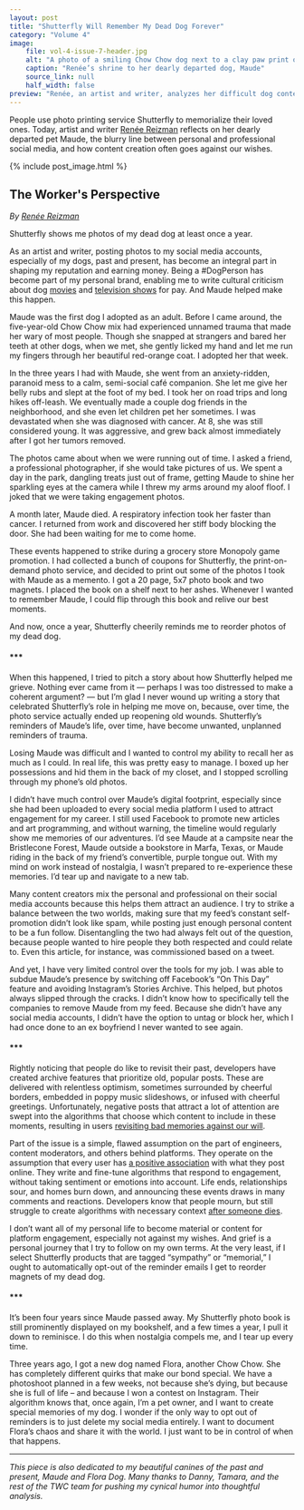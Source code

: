 ```yaml
---
layout: post
title: "Shutterfly Will Remember My Dead Dog Forever"
category: "Volume 4"
image:
    file: vol-4-issue-7-header.jpg
    alt: "A photo of a smiling Chow Chow dog next to a clay paw print on a mantle"
    caption: "Renée’s shrine to her dearly departed dog, Maude"
    source_link: null
    half_width: false
preview: "Renée, an artist and writer, analyzes her difficult dog content"
---
```


People use photo printing service Shutterfly to memorialize their loved ones. Today, artist and writer [Renée Reizman](https://twitter.com/reneereizman) reflects on her dearly departed pet Maude, the blurry line between personal and professional social media, and how content creation often goes against our wishes.

<!-- DO NOT remove the excerpt tag -->
<!--excerpt-->
<!-- remaining content goes below here -->

<!-- DO NOT remove the header image -->
{% include post_image.html %}

## The Worker's Perspective

_By [Renée Reizman](https://twitter.com/reneereizman)_

Shutterfly shows me photos of my dead dog at least once a year.

As an artist and writer, posting photos to my social media accounts, especially of my dogs, past and present, has become an integral part in shaping my reputation and earning money. Being a #DogPerson has become part of my personal brand, enabling me to write cultural criticism about dog [movies](https://theface.com/culture/what-dogs-dying-in-movies-tell-us-about-our-own-mortality/) and [television shows](https://www.instyle.com/reviews-coverage/why-are-these-dogs-hotter-than-me) for pay. And Maude helped make this happen.

Maude was the first dog I adopted as an adult. Before I came around, the five-year-old Chow Chow mix had experienced unnamed trauma that made her wary of most people. Though she snapped at strangers and bared her teeth at other dogs, when we met, she gently licked my hand and let me run my fingers through her beautiful red-orange coat. I adopted her that week.

In the three years I had with Maude, she went from an anxiety-ridden, paranoid mess to a calm, semi-social café companion. She let me give her belly rubs and slept at the foot of my bed. I took her on road trips and long hikes off-leash. We eventually made a couple dog friends in the neighborhood, and she even let children pet her sometimes. I was devastated when she was diagnosed with cancer. At 8, she was still considered young. It was aggressive, and grew back almost immediately after I got her tumors removed. 

The photos came about when we were running out of time. I asked a friend, a professional photographer, if she would take pictures of us. We spent a day in the park, dangling treats just out of frame, getting Maude to shine her sparkling eyes at the camera while I threw my arms around my aloof floof. I joked that we were taking engagement photos.

A month later, Maude died. A respiratory infection took her faster than cancer. I returned from work and discovered her stiff body blocking the door. She had been waiting for me to come home.

These events happened to strike during a grocery store Monopoly game promotion. I had collected a bunch of coupons for Shutterfly, the print-on-demand photo service, and decided to print out some of the photos I took with Maude as a memento. I got a 20 page, 5x7 photo book and two magnets. I placed the book on a shelf next to her ashes. Whenever I wanted to remember Maude, I could flip through this book and relive our best moments.

And now, once a year, Shutterfly cheerily reminds me to reorder photos of my dead dog.

#### ***

When this happened, I tried to pitch a story about how Shutterfly helped me grieve. Nothing ever came from it — perhaps I was too distressed to make a coherent argument? — but I’m glad I never wound up writing a story that celebrated Shutterfly’s role in helping me move on, because, over time, the photo service actually ended up reopening old wounds. Shutterfly’s reminders of Maude’s life, over time, have become unwanted, unplanned reminders of trauma.
 
Losing Maude was difficult and I wanted to control my ability to recall her as much as I could. In real life, this was pretty easy to manage. I boxed up her possessions and hid them in the back of my closet, and I stopped scrolling through my phone’s old photos.

I didn’t have much control over Maude’s digital footprint, especially since she had been uploaded to every social media platform I used to attract engagement for my career. I still used Facebook to promote new articles and art programming, and without warning, the timeline would regularly show me memories of our adventures. I’d see Maude at a campsite near the Bristlecone Forest, Maude outside a bookstore in Marfa, Texas, or Maude riding in the back of my friend’s convertible, purple tongue out. With my mind on work instead of nostalgia, I wasn’t prepared to re-experience these memories. I’d tear up and navigate to a new tab.

Many content creators mix the personal and professional on their social media accounts because this helps them attract an audience. I try to strike a balance between the two worlds, making sure that my feed’s constant self-promotion didn’t look like spam, while posting just enough personal content to be a fun follow. Disentangling the two had always felt out of the question, because people wanted to hire people they both respected and could relate to. Even this article, for instance, was commissioned based on a tweet.

And yet, I have very limited control over the tools for my job. I was able to subdue Maude’s presence by switching off Facebook’s “On This Day” feature and avoiding Instagram’s Stories Archive. This helped, but photos always slipped through the cracks. I didn’t know how to specifically tell the companies to remove Maude from my feed. Because she didn’t have any social media accounts, I didn’t have the option to untag or block her, which I had once done to an ex boyfriend I never wanted to see again.

#### ***

Rightly noticing that people do like to revisit their past, developers have created archive features that prioritize old, popular posts. These are delivered with relentless optimism, sometimes surrounded by cheerful borders, embedded in poppy music slideshows, or infused with cheerful greetings. Unfortunately, negative posts that attract a lot of attention are swept into the algorithms that choose which content to include in these moments, resulting in users [revisiting bad memories against our will](http://meyerweb.com/eric/thoughts/2014/12/24/inadvertent-algorithmic-cruelty/).  

Part of the issue is a simple, flawed assumption on the part of engineers, content moderators, and others behind platforms. They operate on the assumption that every user has [a positive association](https://www.vice.com/en/article/zmvzj9/facebooks-on-this-day-brings-bad-memories-back-to-life) with what they post online. They write and fine-tune algorithms that respond to engagement, without taking sentiment or emotions into account. Life ends, relationships sour, and homes burn down, and announcing these events draws in many comments and reactions. Developers know that people mourn, but still struggle to create algorithms with necessary context [after someone dies](https://mashable.com/article/facebook-memorials-can-be-improved).

I don’t want all of my personal life to become material or content for platform engagement, especially not against my wishes. And grief is a personal journey that I try to follow on my own terms. At the very least, if I select Shutterfly products that are tagged “sympathy” or “memorial,” I ought to automatically opt-out of the reminder emails I get to reorder magnets of my dead dog.

#### ***

It’s been four years since Maude passed away. My Shutterfly photo book is still prominently displayed on my bookshelf, and a few times a year, I pull it down to reminisce. I do this when nostalgia compels me, and I tear up every time. 

Three years ago, I got a new dog named Flora, another Chow Chow. She has completely different quirks that make our bond special. We have a photoshoot planned in a few weeks, not because she’s dying, but because she is full of life – and because I won a contest on Instagram. Their algorithm knows that, once again, I’m a pet owner, and I want to create special memories of my dog. I wonder if the only way to opt out of reminders is to just delete my social media entirely. I want to document Flora’s chaos and share it with the world. I just want to be in control of when that happens. 

<hr>

_This piece is also dedicated to my beautiful canines of the past and present, Maude and Flora Dog. Many thanks to Danny, Tamara, and the rest of the TWC team for pushing my cynical humor into thoughtful analysis._

